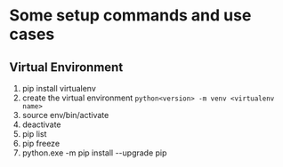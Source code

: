 # Some setup commands and use cases

## Virtual Environment

1. pip install virtualenv
2. create the virtual environment `python<version> -m venv <virtualenv name>`
3. source env/bin/activate
4. deactivate
5. pip list
6. pip freeze
7. python.exe -m pip install --upgrade pip

